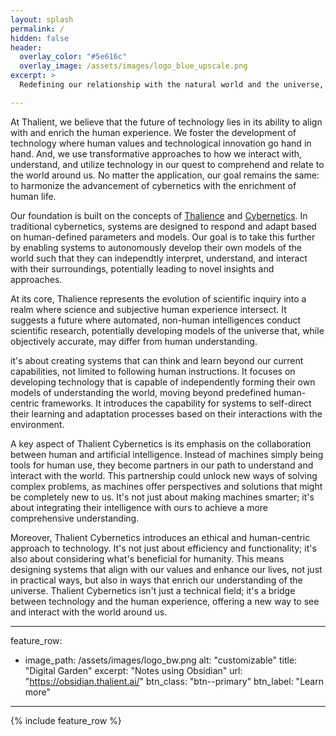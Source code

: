 ```yaml
---
layout: splash
permalink: /
hidden: false
header:
  overlay_color: "#5e616c"
  overlay_image: /assets/images/logo_blue_upscale.png
excerpt: >
  Redefining our relationship with the natural world and the universe, using science as a foundation for a new form of creative, subjective exploration.<br />

---
```


At Thalient, we believe that the future of technology lies in its ability to align with and enrich the human experience. We foster the development of technology where human values and technological innovation go hand in hand. And, we use transformative approaches to how we interact with, understand, and utilize technology in our quest to comprehend and relate to the world around us. No matter the application, our goal remains the same: to harmonize the advancement of cybernetics with the enrichment of human life.

Our foundation is built on the concepts of [Thalience](https://www.kschroeder.com/my-books/ventus/thalience) and [Cybernetics](https://en.wikipedia.org/wiki/Cybernetics:_Or_Control_and_Communication_in_the_Animal_and_the_Machine). In traditional cybernetics, systems are designed to respond and adapt based on human-defined parameters and models. Our goal is to take this further by enabling systems to autonomously develop their own models of the world such that they can independtly interpret, understand, and interact with their surroundings, potentially leading to novel insights and approaches.

At its core, Thalience represents the evolution of scientific inquiry into a realm where science and subjective human experience intersect. It suggests a future where automated, non-human intelligences conduct scientific research, potentially developing models of the universe that, while objectively accurate, may differ from human understanding.

it's about creating systems that can think and learn beyond our current capabilities, not limited to following human instructions. It focuses on developing technology that is capable of independently forming their own models of understanding the world, moving beyond predefined human-centric frameworks. It introduces the capability for systems to self-direct their learning and adaptation processes based on their interactions with the environment.

A key aspect of Thalient Cybernetics is its emphasis on the collaboration between human and artificial intelligence. Instead of machines simply being tools for human use, they become partners in our path to understand and interact with the world. This partnership could unlock new ways of solving complex problems, as machines offer perspectives and solutions that might be completely new to us. It's not just about making machines smarter; it's about integrating their intelligence with ours to achieve a more comprehensive understanding.

Moreover, Thalient Cybernetics introduces an ethical and human-centric approach to technology. It's not just about efficiency and functionality; it's also about considering what's beneficial for humanity. This means designing systems that align with our values and enhance our lives, not just in practical ways, but also in ways that enrich our understanding of the universe. Thalient Cybernetics isn't just a technical field; it's a bridge between technology and the human experience, offering a new way to see and interact with the world around us.

---

feature_row:
  - image_path: /assets/images/logo_bw.png
    alt: "customizable"
    title: "Digital Garden"
    excerpt: "Notes using Obsidian"
    url: "https://obsidian.thalient.ai/"
    btn_class: "btn--primary"
    btn_label: "Learn more"
---

{% include feature_row %}
